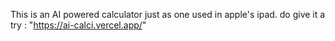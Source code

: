 This is an AI powered calculator just as one used in apple's ipad. do give it a try : "https://ai-calci.vercel.app/"
